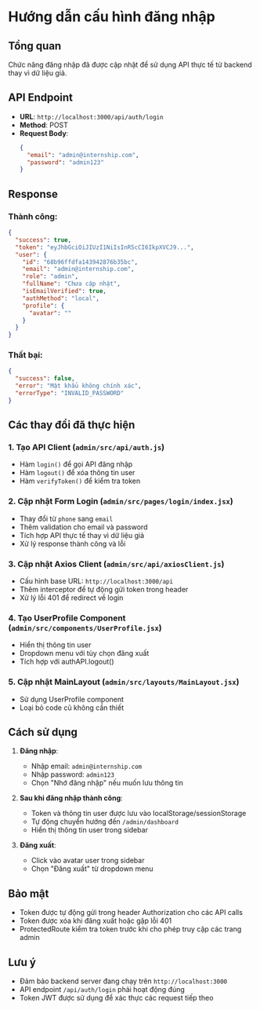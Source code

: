 # Hướng dẫn cấu hình đăng nhập

## Tổng quan

Chức năng đăng nhập đã được cập nhật để sử dụng API thực tế từ backend thay vì dữ liệu giả.

## API Endpoint

- **URL**: `http://localhost:3000/api/auth/login`
- **Method**: POST
- **Request Body**:
  ```json
  {
    "email": "admin@internship.com",
    "password": "admin123"
  }
  ```

## Response

### Thành công:

```json
{
  "success": true,
  "token": "eyJhbGciOiJIUzI1NiIsInR5cCI6IkpXVCJ9...",
  "user": {
    "id": "68b96ffdfa143942876b35bc",
    "email": "admin@internship.com",
    "role": "admin",
    "fullName": "Chưa cập nhật",
    "isEmailVerified": true,
    "authMethod": "local",
    "profile": {
      "avatar": ""
    }
  }
}
```

### Thất bại:

```json
{
  "success": false,
  "error": "Mật khẩu không chính xác",
  "errorType": "INVALID_PASSWORD"
}
```

## Các thay đổi đã thực hiện

### 1. Tạo API Client (`admin/src/api/auth.js`)

- Hàm `login()` để gọi API đăng nhập
- Hàm `logout()` để xóa thông tin user
- Hàm `verifyToken()` để kiểm tra token

### 2. Cập nhật Form Login (`admin/src/pages/login/index.jsx`)

- Thay đổi từ `phone` sang `email`
- Thêm validation cho email và password
- Tích hợp API thực tế thay vì dữ liệu giả
- Xử lý response thành công và lỗi

### 3. Cập nhật Axios Client (`admin/src/api/axiosClient.js`)

- Cấu hình base URL: `http://localhost:3000/api`
- Thêm interceptor để tự động gửi token trong header
- Xử lý lỗi 401 để redirect về login

### 4. Tạo UserProfile Component (`admin/src/components/UserProfile.jsx`)

- Hiển thị thông tin user
- Dropdown menu với tùy chọn đăng xuất
- Tích hợp với authAPI.logout()

### 5. Cập nhật MainLayout (`admin/src/layouts/MainLayout.jsx`)

- Sử dụng UserProfile component
- Loại bỏ code cũ không cần thiết

## Cách sử dụng

1. **Đăng nhập**:

   - Nhập email: `admin@internship.com`
   - Nhập password: `admin123`
   - Chọn "Nhớ đăng nhập" nếu muốn lưu thông tin

2. **Sau khi đăng nhập thành công**:

   - Token và thông tin user được lưu vào localStorage/sessionStorage
   - Tự động chuyển hướng đến `/admin/dashboard`
   - Hiển thị thông tin user trong sidebar

3. **Đăng xuất**:
   - Click vào avatar user trong sidebar
   - Chọn "Đăng xuất" từ dropdown menu

## Bảo mật

- Token được tự động gửi trong header Authorization cho các API calls
- Token được xóa khi đăng xuất hoặc gặp lỗi 401
- ProtectedRoute kiểm tra token trước khi cho phép truy cập các trang admin

## Lưu ý

- Đảm bảo backend server đang chạy trên `http://localhost:3000`
- API endpoint `/api/auth/login` phải hoạt động đúng
- Token JWT được sử dụng để xác thực các request tiếp theo


